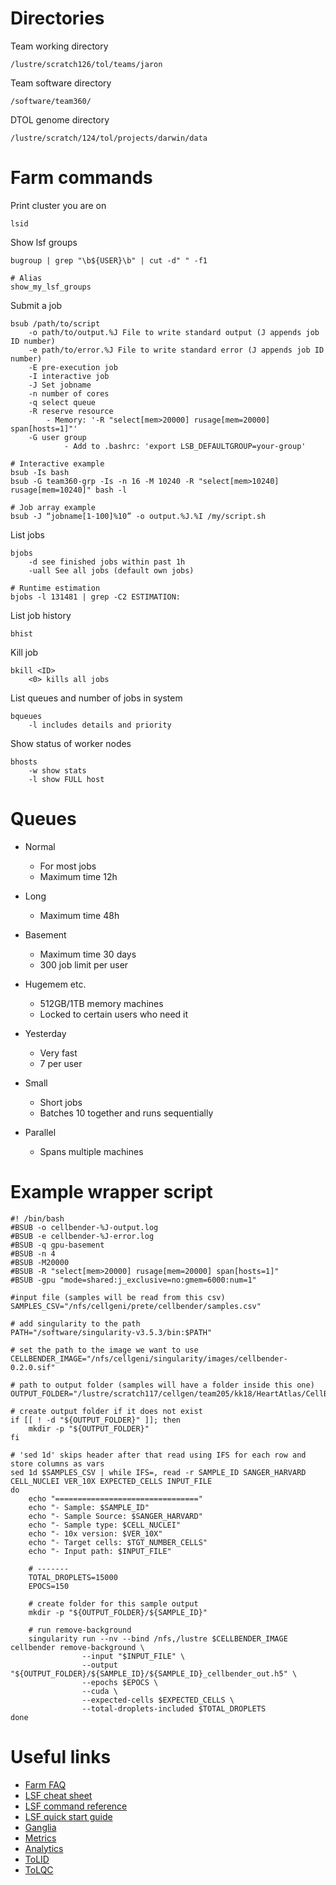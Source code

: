 # Directories

Team working directory
```
/lustre/scratch126/tol/teams/jaron
```
Team software directory
```
/software/team360/
```
DTOL genome directory
```
/lustre/scratch/124/tol/projects/darwin/data
```

# Farm commands

Print cluster you are on
```
lsid 
```
Show lsf groups
```
bugroup | grep "\b${USER}\b" | cut -d" " -f1

# Alias
show_my_lsf_groups
```
Submit a job
```
bsub /path/to/script
	-o path/to/output.%J File to write standard output (J appends job ID number)
	-e path/to/error.%J File to write standard error (J appends job ID number)
	-E pre-execution job
	-I interactive job
	-J Set jobname
	-n number of cores
	-q select queue
	-R reserve resource
	    - Memory: '-R "select[mem>20000] rusage[mem=20000] span[hosts=1]"'
	-G user group
        	- Add to .bashrc: 'export LSB_DEFAULTGROUP=your-group'
        
# Interactive example
bsub -Is bash
bsub -G team360-grp -Is -n 16 -M 10240 -R "select[mem>10240] rusage[mem=10240]" bash -l 
	
# Job array example
bsub -J “jobname[1-100]%10” -o output.%J.%I /my/script.sh
```
List jobs
```
bjobs
	-d see finished jobs within past 1h
	-uall See all jobs (default own jobs)
	
# Runtime estimation
bjobs -l 131481 | grep -C2 ESTIMATION:
```
List job history
```
bhist
```
Kill job 
```
bkill <ID>
	<0> kills all jobs
```
List queues and number of jobs in system
```
bqueues
	-l includes details and priority
```
Show status of worker nodes
```
bhosts
	-w show stats
	-l show FULL host 
```

# Queues
- Normal 
	- For most jobs
	- Maximum time 12h

- Long
	- Maximum time 48h

- Basement
	- Maximum time 30 days
	- 300 job limit per user

- Hugemem etc.
	- 512GB/1TB memory machines
	- Locked to certain users who need it

- Yesterday
	- Very fast
	- 7 per user

- Small
	- Short jobs
	- Batches 10 together and runs sequentially

- Parallel
	- Spans multiple machines


# Example wrapper script
```
#! /bin/bash
#BSUB -o cellbender-%J-output.log
#BSUB -e cellbender-%J-error.log 
#BSUB -q gpu-basement
#BSUB -n 4  
#BSUB -M20000
#BSUB -R "select[mem>20000] rusage[mem=20000] span[hosts=1]"
#BSUB -gpu "mode=shared:j_exclusive=no:gmem=6000:num=1"

#input file (samples will be read from this csv)
SAMPLES_CSV="/nfs/cellgeni/prete/cellbender/samples.csv"

# add singularity to the path
PATH="/software/singularity-v3.5.3/bin:$PATH"

# set the path to the image we want to use
CELLBENDER_IMAGE="/nfs/cellgeni/singularity/images/cellbender-0.2.0.sif"

# path to output folder (samples will have a folder inside this one)
OUTPUT_FOLDER="/lustre/scratch117/cellgen/team205/kk18/HeartAtlas/CellBender/outs"

# create output folder if it does not exist
if [[ ! -d "${OUTPUT_FOLDER}" ]]; then
    mkdir -p "${OUTPUT_FOLDER}"
fi

# 'sed 1d' skips header after that read using IFS for each row and store columns as vars
sed 1d $SAMPLES_CSV | while IFS=, read -r SAMPLE_ID SANGER_HARVARD CELL_NUCLEI VER_10X EXPECTED_CELLS INPUT_FILE
do
    echo "================================"
    echo "- Sample: $SAMPLE_ID"
    echo "- Sample Source: $SANGER_HARVARD"
    echo "- Sample type: $CELL_NUCLEI"
    echo "- 10x version: $VER_10X"
    echo "- Target cells: $TGT_NUMBER_CELLS"
    echo "- Input path: $INPUT_FILE"

    # -------
    TOTAL_DROPLETS=15000
    EPOCS=150

    # create folder for this sample output
    mkdir -p "${OUTPUT_FOLDER}/${SAMPLE_ID}"

    # run remove-background
    singularity run --nv --bind /nfs,/lustre $CELLBENDER_IMAGE cellbender remove-background \
                --input "$INPUT_FILE" \
                --output "${OUTPUT_FOLDER}/${SAMPLE_ID}/${SAMPLE_ID}_cellbender_out.h5" \
                --epochs $EPOCS \
		        --cuda \
                --expected-cells $EXPECTED_CELLS \
                --total-droplets-included $TOTAL_DROPLETS
done
```

# Useful links
- [Farm FAQ](https://ssg-confluence.internal.sanger.ac.uk/display/FARM)
- [LSF cheat sheet](https://www.med.upenn.edu/hpc/assets/user-content/documents/lsf-quick-reference_user_commands.pdf)
- [LSF command reference](https://www.ibm.com/docs/en/spectrum-lsf/10.1.0?topic=reference-command)
- [LSF quick start guide](https://www.ibm.com/docs/en/spectrum-lsf/10.1.0?topic=started-quick-start-guid)
- [Ganglia](https://ganglia.internal.sanger.ac.uk/ganglia/)
- [Metrics](https://metrics.internal.sanger.ac.uk/)
- [Analytics](http://analytics01.internal.sanger.ac.uk)
- [ToLID](https://id.tol.sanger.ac.uk/search)
- [ToLQC](https://tolqc.cog.sanger.ac.uk)
